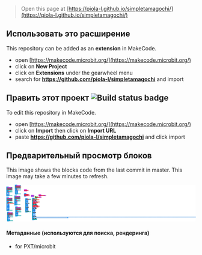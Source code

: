 
> Open this page at [https://piola-l.github.io/simpletamagochi/](https://piola-l.github.io/simpletamagochi/)

## Использовать это расширение

This repository can be added as an **extension** in MakeCode.

* open [https://makecode.microbit.org/](https://makecode.microbit.org/)
* click on **New Project**
* click on **Extensions** under the gearwheel menu
* search for **https://github.com/piola-l/simpletamagochi** and import

## Править этот проект ![Build status badge](https://github.com/piola-l/simpletamagochi/workflows/MakeCode/badge.svg)

To edit this repository in MakeCode.

* open [https://makecode.microbit.org/](https://makecode.microbit.org/)
* click on **Import** then click on **Import URL**
* paste **https://github.com/piola-l/simpletamagochi** and click import

## Предварительный просмотр блоков

This image shows the blocks code from the last commit in master.
This image may take a few minutes to refresh.

![A rendered view of the blocks](https://github.com/piola-l/simpletamagochi/raw/master/.github/makecode/blocks.png)

#### Метаданные (используются для поиска, рендеринга)

* for PXT/microbit
<script src="https://makecode.com/gh-pages-embed.js"></script><script>makeCodeRender("{{ site.makecode.home_url }}", "{{ site.github.owner_name }}/{{ site.github.repository_name }}");</script>
